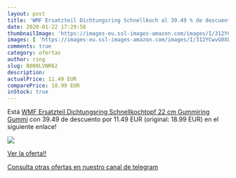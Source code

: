 ```yaml
---
layout: post
title: 'WMF Ersatzteil Dichtungsring Schnellkoch al 39.49 % de descuento'
date: 2020-01-22 17:29:58
thumbnailImage: 'https://images-eu.ssl-images-amazon.com/images/I/312YCwvG0XL._SL200_.jpg'
images: [ 'https://images-eu.ssl-images-amazon.com/images/I/312YCwvG0XL._SL200_.jpg' ]
comments: true
category: ofertas
author: ring
slug: B000LVNR62
description:
actualPrice: 11.49 EUR
comparePrice: 18.99 EUR
inStock: true
---
```


Está [WMF Ersatzteil Dichtungsring Schnellkochtopf  22 cm  Gummiring  Gummi](https://www.amazon.com/dp/B000LVNR62/?tag=redken08-20) con 39.49 de descuento por 11.49 EUR (original: 18.99 EUR) en el siguiente enlace!

[![](https://images-eu.ssl-images-amazon.com/images/I/312YCwvG0XL._SL200_.jpg)](https://www.amazon.com/dp/B000LVNR62/?tag=redken08-20)

[Ver la oferta!!](https://www.amazon.com/dp/B000LVNR62/?tag=redken08-20)

[Consulta otras ofertas en nuestro canal de telegram](https://t.me/s/ofertas25)
